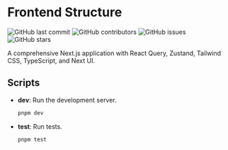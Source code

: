 # Frontend Structure

![GitHub last commit](https://img.shields.io/github/last-commit/MNBoy/frontend-structure?style=flat-square)
![GitHub contributors](https://img.shields.io/github/contributors/MNBoy/frontend-structure?style=flat-square)
![GitHub issues](https://img.shields.io/github/issues/MNBoy/frontend-structure?style=flat-square)
![GitHub stars](https://img.shields.io/github/stars/MNBoy/frontend-structure?style=social)

A comprehensive Next.js application with React Query, Zustand, Tailwind CSS, TypeScript, and Next UI.

## Scripts

- **dev**: Run the development server.
  
  ```bash
  pnpm dev

- **test**: Run tests.
  
  ```bash
  pnpm test
